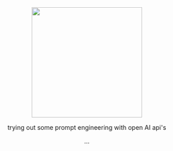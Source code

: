 <div id="header" align="center">
  <img src="https://media.giphy.com/media/3ov9jEp7AkzKJf462Y/giphy.gif" width="250" />
  <p> trying out some prompt engineering with open AI api's </p>
  <p> ... </p>
</div>
